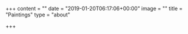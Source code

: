 +++
content = ""
date = "2019-01-20T06:17:06+00:00"
image = ""
title = "Paintings"
type = "about"

+++
